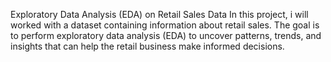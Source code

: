 Exploratory Data Analysis (EDA) on Retail Sales Data
In this project, i will worked with a dataset containing information about retail sales. The goal is
to perform exploratory data analysis (EDA) to uncover patterns, trends, and insights that can
help the retail business make informed decisions.
